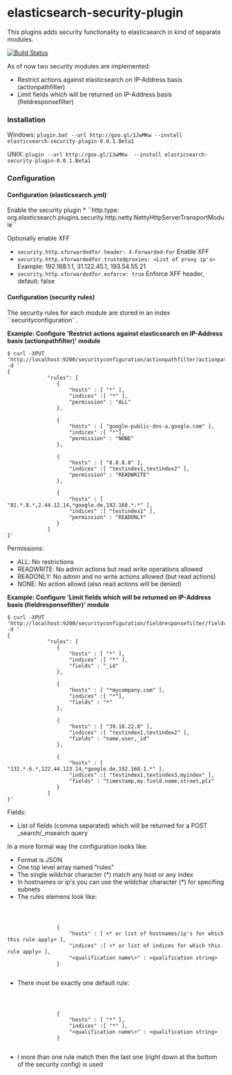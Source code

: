 elasticsearch-security-plugin
=============================
This plugins adds security functionality to elasticsearch in kind of separate modules.

[![Build Status](https://travis-ci.org/salyh/elasticsearch-security-plugin.png?branch=master)](https://travis-ci.org/salyh/elasticsearch-security-plugin)

As of now two security modules are implemented:
* Restrict actions against elasticsearch on IP-Address basis (actionpathfilter)
* Limit fields which will be returned on IP-Address basis (fieldresponsefilter)


<h3>Installation</h3>

Windows:
``plugin.bat --url http://goo.gl/1JwMKw --install elasticsearch-security-plugin-0.0.1.Beta1``

UNIX:
``plugin --url http://goo.gl/1JwMKw  --install elasticsearch-security-plugin-0.0.1.Beta1``



<h3>Configuration</h3>

<h4>Configuration (elasticsearch.yml)</h4>
Enable the security plugin
* ``http.type: org.elasticsearch.plugins.security.http.netty.NettyHttpServerTransportModule``

Optionally enable XFF 
* ``security.http.xforwardedfor.header: X-Forwarded-For`` Enable XFF
* ``security.http.xforwardedfor.trustedproxies: <List of proxy ip's>`` Example: 192.168.1.1, 31.122.45.1, 193.54.55.21
* ``security.http.xforwardedfor.enforce: true`` Enforce XFF header, default: false

<h4>Configuration (security rules)</h4>
The security rules for each module are stored in an index ``securityconfiguration``.

<b>Example: Configure 'Restrict actions against elasticsearch on IP-Address basis (actionpathfilter)' module</b>
<pre><code>$ curl -XPUT 'http://localhost:9200/securityconfiguration/actionpathfilter/actionpathfilter' -d '
{
			 "rules": [
			 	{
				 	"hosts" : [ "*" ],
				 	"indices" :[ "*" ],
				 	"permission" : "ALL"
			 	},
			 	
			 	{
				 	"hosts" : [ "google-public-dns-a.google.com" ],
				 	"indices" :[ "*"],
				 	"permission" : "NONE"
			 	},
			 	
			 	{
				 	"hosts" : [ "8.8.8.8" ],
				 	"indices" :[ "testindex1,testindex2" ],
				 	"permission" : "READWRITE"
			 	},
			 	
			 	{
				 	"hosts" : [ "81.*.8.*,2.44.12.14,*google.de,192.168.*.*" ],
				 	"indices" :[ "testindex1" ],
				 	"permission" : "READONLY"
			 	}
			 ]		 		 
}'</code></pre>

Permissions:
* ALL: No restrictions
* READWRITE: No admin actions but read write operations allowed
* READONLY: No admin and no write actions allowed (but read actions)
* NONE: No action allowd (also read actions will be denied)



<b>Example: Configure 'Limit fields which will be returned on IP-Address basis (fieldresponsefilter)' module</b>
<pre><code>$ curl -XPUT 'http://localhost:9200/securityconfiguration/fieldresponsefilter/fieldresponsefilter' -d '
{
			 "rules": [
			 	{
				 	"hosts" : [ "*" ],
				 	"indices" :[ "*" ],
				 	"fields" : "_id"
			 	},
			 	
			 	{
				 	"hosts" : [ "*mycompany.com" ],
				 	"indices" :[ "*"],
				 	"fields" : "*"
			 	},
			 	
			 	{
				 	"hosts" : [ "39.18.22.8" ],
				 	"indices" :[ "testindex1,testindex2" ],
				 	"fields" : "name,user,_id"
			 	},
			 	
			 	{
				 	"hosts" : [ "132.*.6.*,122.44.123.14,*google.de,192.168.1.*" ],
				 	"indices" :[ "testindex1,textindex3,myindex" ],
				 	"fields" : "timestamp,my.field.name,street,plz"
			 	}
			 ]		 		 
}'</code></pre>

Fields:
* List of fields (comma separated) which will be returned for a POST \_search/\_msearch query


In a more formal way the configuration looks like:

* Format is JSON
* One top level array named "rules"
* The single wildchar character (\*) match any host or any index
* In hostnames or ip's you can use the wildchar character (\*) for specifing subnets
* The rules elemens look like:

<pre><code>


			 	{
				 	"hosts" : [ &lt;* or list of hostnames/ip's for which this rule apply&gt; ],
				 	"indices" :[ &lt;* or list of indices for which this rule apply&gt; ],
				 	"&lt;qualification name\>" : &lt;qualification string&gt;
			 	}
			 	
</code></pre>
 
* There must be exactly one default rule:

<pre><code>


			 	{
				 	"hosts" : [ "*" ],
				 	"indices" :[ "*" ],
				 	"&lt;qualification name\>" : &lt;qualification string&gt;
			 	}
			 	
</code></pre>

* I more than one rule match then the last one (right down at the bottom of the security config) is used

